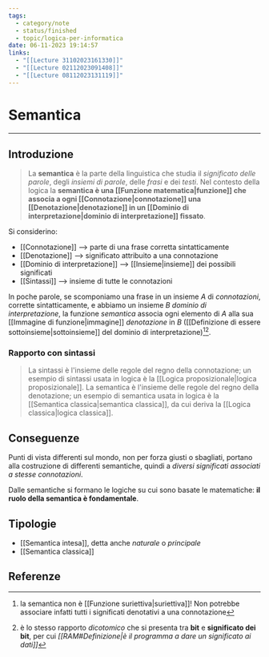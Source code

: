 ```yaml
---
tags:
  - category/note
  - status/finished
  - topic/logica-per-informatica
date: 06-11-2023 19:14:57
links:
  - "[[Lecture 31102023161330]]"
  - "[[Lecture 02112023091408]]"
  - "[[Lecture 08112023131119]]"
---
```

# Semantica
---
## Introduzione
> La **semantica** è la parte della linguistica che studia il _significato delle parole_, degli _insiemi di parole_, delle _frasi_ e dei _testi_.
> Nel contesto della logica la **semantica è una [[Funzione matematica|funzione]] che associa a ogni [[Connotazione|connotazione]] una [[Denotazione|denotazione]] in un [[Dominio di interpretazione|dominio di interpretazione]] fissato**.

Si considerino:
- [[Connotazione]] --> parte di una frase corretta sintatticamente
- [[Denotazione]] --> significato attribuito a una connotazione
- [[Dominio di interpretazione]] --> [[Insieme|insieme]] dei possibili significati
- [[Sintassi]] --> insieme di tutte le connotazioni

In poche parole, se scomponiamo una frase in un insieme $A$ di _connotazioni_, corrette sintatticamente, e abbiamo un insieme $B$ _dominio di interpretazione_, la funzione _semantica_ associa ogni elemento di $A$ alla sua [[Immagine di funzione|immagine]] _denotazione_ in $B$ ([[Definizione di essere sottoinsieme|sottoinsieme]] del dominio di interpretazione)[^1][^2].

### Rapporto con sintassi
> La sintassi è l'insieme delle regole del regno della connotazione; un esempio di sintassi usata in logica è la [[Logica proposizionale|logica proposizionale]].
> La semantica è l'insieme delle regole del regno della denotazione; un esempio di semantica usata in logica è la [[Semantica classica|semantica classica]], da cui deriva la [[Logica classica|logica classica]].

## Conseguenze
Punti di vista differenti sul mondo, non per forza giusti o sbagliati, portano alla costruzione di differenti semantiche, quindi a _diversi significati associati a stesse connotazioni_.

Dalle semantiche si formano le logiche su cui sono basate le matematiche: **il ruolo della semantica è fondamentale**. 

## Tipologie
- [[Semantica intesa]], detta anche _naturale_ o _principale_
- [[Semantica classica]]

## Referenze
[^1]: la semantica non è [[Funzione suriettiva|suriettiva]]! Non potrebbe associare infatti tutti i significati denotativi a una connotazione
[^2]: è lo stesso rapporto _dicotomico_ che si presenta tra **bit** e **significato dei bit**, per cui _[[RAM#Definizione|è il programma a dare un significato ai dati]]_